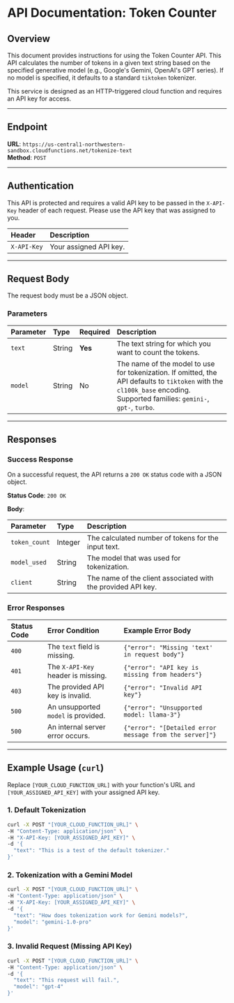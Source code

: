 # API Documentation: Token Counter

## Overview

This document provides instructions for using the Token Counter API. This API calculates the number of tokens in a given text string based on the specified generative model (e.g., Google's Gemini, OpenAI's GPT series). If no model is specified, it defaults to a standard `tiktoken` tokenizer.

This service is designed as an HTTP-triggered cloud function and requires an API key for access.

---

## Endpoint

**URL**: `https://us-central1-northwestern-sandbox.cloudfunctions.net/tokenize-text`  
**Method**: `POST`

---

## Authentication

This API is protected and requires a valid API key to be passed in the `X-API-Key` header of each request. Please use the API key that was assigned to you.

| Header      | Description              |
| :---------- | :----------------------- |
| `X-API-Key` | Your assigned API key.   |

---

## Request Body

The request body must be a JSON object.

### Parameters

| Parameter | Type   | Required | Description                                                                                                                                                           |
| :-------- | :----- | :------- | :-------------------------------------------------------------------------------------------------------------------------------------------------------------------- |
| `text`    | String | **Yes**  | The text string for which you want to count the tokens.                                                                                                               |
| `model`   | String | No       | The name of the model to use for tokenization. If omitted, the API defaults to `tiktoken` with the `cl100k_base` encoding. Supported families: `gemini-`, `gpt-`, `turbo`. |

---

## Responses

### Success Response

On a successful request, the API returns a `200 OK` status code with a JSON object.

**Status Code**: `200 OK`

**Body**:

| Parameter    | Type   | Description                                                                 |
| :----------- | :----- | :-------------------------------------------------------------------------- |
| `token_count`| Integer| The calculated number of tokens for the input text.                         |
| `model_used` | String | The model that was used for tokenization.                                   |
| `client`     | String | The name of the client associated with the provided API key.                |

### Error Responses

| Status Code | Error Condition                     | Example Error Body                                         |
| :---------- | :---------------------------------- | :--------------------------------------------------------- |
| `400`       | The `text` field is missing.        | `{"error": "Missing 'text' in request body"}`              |
| `401`       | The `X-API-Key` header is missing.  | `{"error": "API key is missing from headers"}`             |
| `403`       | The provided API key is invalid.    | `{"error": "Invalid API key"}`                             |
| `500`       | An unsupported `model` is provided. | `{"error": "Unsupported model: llama-3"}`                  |
| `500`       | An internal server error occurs.    | `{"error": "[Detailed error message from the server]"}`    |

---

## Example Usage (`curl`)

Replace `[YOUR_CLOUD_FUNCTION_URL]` with your function's URL and `[YOUR_ASSIGNED_API_KEY]` with your assigned API key.

### 1. Default Tokenization

```bash
curl -X POST "[YOUR_CLOUD_FUNCTION_URL]" \
-H "Content-Type: application/json" \
-H "X-API-Key: [YOUR_ASSIGNED_API_KEY]" \
-d '{
  "text": "This is a test of the default tokenizer."
}'
```

### 2. Tokenization with a Gemini Model

```bash
curl -X POST "[YOUR_CLOUD_FUNCTION_URL]" \
-H "Content-Type: application/json" \
-H "X-API-Key: [YOUR_ASSIGNED_API_KEY]" \
-d '{
  "text": "How does tokenization work for Gemini models?",
  "model": "gemini-1.0-pro"
}'
```

### 3. Invalid Request (Missing API Key)

```bash
curl -X POST "[YOUR_CLOUD_FUNCTION_URL]" \
-H "Content-Type: application/json" \
-d '{
  "text": "This request will fail.",
  "model": "gpt-4"
}'
```
